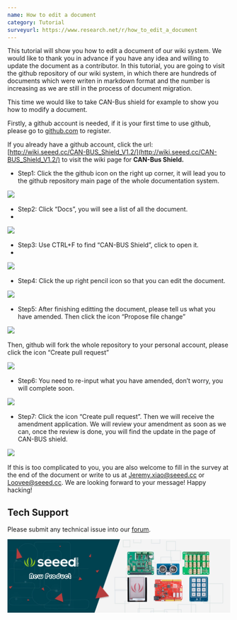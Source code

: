 ```yaml
---
name: How to edit a document
category: Tutorial
surveyurl: https://www.research.net/r/how_to_edit_a_document
---
```

This tutorial will show you how to edit a document of our wiki system. We would like to thank you in advance if you have any idea and willing to update the document as a contributor. In this tutorial, you are going to visit the github repository of our wiki system, in which there are hundreds of documents which were writen in markdown format and the number is increasing as we are still in the process of document migration.

This time we would like to take CAN-Bus shield for example to show you how to modify a document.

Firstly, a github account is needed, if it is your first time to use github, please go to [github.com](https://github.com/) to register.

If you already have a github account, click the url: [http://wiki.seeed.cc/CAN-BUS_Shield_V1.2/](http://wiki.seeed.cc/CAN-BUS_Shield_V1.2/)   to visit the wiki page for **CAN-Bus Shield.**

- Step1: Click the the github icon on the right up corner, it will lead you to the github repository main page of the whole documentation system.

![](https://files.seeedstudio.com/wiki/How_To_Edit_A_Document/img/Press%20the%20Edit%20on%20Github%20icon.jpg)

- Step2: Click “Docs”, you will see a list of all the document.
-
![](https://files.seeedstudio.com/wiki/How_To_Edit_A_Document/img/Seeed%20Docuemtn%20github%20main%20page.jpg)

- Step3: Use CTRL+F to find “CAN-BUS Shield”, click to open it.
-
![](https://files.seeedstudio.com/wiki/How_To_Edit_A_Document/img/Find%20the%20document%20in%20docs.jpg)

- Step4: Click the up right pencil icon so that you can edit the document.

![](https://files.seeedstudio.com/wiki/How_To_Edit_A_Document/img/Click%20the%20penceil%20icon%20to%20edit%20document.jpg)

- Step5: After finishing editting the document, please tell us what you have amended. Then click the icon “Propose file change”

![](https://files.seeedstudio.com/wiki/How_To_Edit_A_Document/img/tell%20us%20what%20you%20have%20changed.jpg)

Then, github will fork the whole repository to your personal account, please click the icon “Create pull request”

![](https://files.seeedstudio.com/wiki/How_To_Edit_A_Document/img/Create%20pull%20request.jpg)

- Step6: You need to re-input what you have amended, don’t worry, you will complete soon.

![](https://files.seeedstudio.com/wiki/How_To_Edit_A_Document/img/Create%20pull%20request%20again.jpg)

- Step7: Click the icon “Create pull request”. Then we will receive the amendment application. We will review your amendment as soon as we can, once the review is done, you will find the update in the page of CAN-BUS shield.

![](https://files.seeedstudio.com/wiki/How_To_Edit_A_Document/img/wait%20for%20us%20reviewing.jpg)

If this is too complicated to you, you are also welcome to fill in the survey at the end of the document or write to us at Jeremy.xiao@seeed.cc or Loovee@seeed.cc. We are looking forward to your message! Happy hacking!

## Tech Support
Please submit any technical issue into our [forum](http://forum.seeedstudio.com/). <br /><p style="text-align:center"><a href="https://www.seeedstudio.com/act-4.html?utm_source=wiki&utm_medium=wikibanner&utm_campaign=newproducts" target="_blank"><img src="https://github.com/SeeedDocument/Wiki_Banner/raw/master/new_product.jpg" /></a></p>